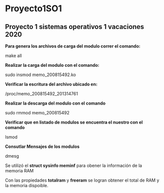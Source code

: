 # Proyecto1SO1
## Proyecto 1 sistemas operativos 1 vacaciones 2020

**Para genera los archivos de carga del modulo correr el comando:**

make all

**Realizar la carga del modulo con el comando:**

sudo insmod memo_200815492.ko

**Verificar la escritura del archivo ubicado en:**

/proc/memo_200815492_201314761

**Realizar la descarga del modulo con el comando**

sudo rmmod memo_200815492

**Verificar que en listado de modulos se encuentra el nuestro con el comando**

lsmod

**Consutlar Mensajes de los modulos**

dmesg

Se utilizó el **struct sysinfo meminf** para obener la información de la memoria RAM

Con las propiedades **totalram** y **freeram** se logran obtener el total de RAM y la memoria dispoible.
